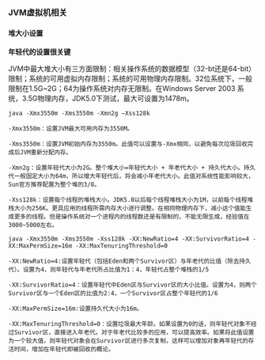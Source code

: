 ### JVM虚拟机相关

#### 堆大小设置

**年轻代的设置很关键**

JVM中最大堆大小有三方面限制：相关操作系统的数据模型（32-bt还是64-bit）限制；系统的可用虚拟内存限制；系统的可用物理内存限制。32位系统下，一般限制在1.5G~2G；64为操作系统对内存无限制。在Windows Server 2003 系统，3.5G物理内存，JDK5.0下测试，最大可设置为1478m。

```
java -Xmx3550m -Xms3550m -Xmn2g –Xss128k

-Xmx3550m：设置JVM最大可用内存为3550M。

-Xms3550m：设置JVM初始内存为3550m。此值可以设置与-Xmx相同，以避免每次垃圾回收完成后JVM重新分配内存。

-Xmn2g：设置年轻代大小为2G。整个堆大小=年轻代大小 + 年老代大小 + 持久代大小。持久代一般固定大小为64m，所以增大年轻代后，将会减小年老代大小。此值对系统性能影响较大，Sun官方推荐配置为整个堆的3/8。

-Xss128k：设置每个线程的堆栈大小。JDK5.0以后每个线程堆栈大小为1M，以前每个线程堆栈大小为256K。更具应用的线程所需内存大小进行调整。在相同物理内存下，减小这个值能生成更多的线程。但是操作系统对一个进程内的线程数还是有限制的，不能无限生成，经验值在3000~5000左右。
```

```
java -Xmx3550m -Xms3550m -Xss128k -XX:NewRatio=4 -XX:SurvivorRatio=4 -XX:MaxPermSize=16m -XX:MaxTenuringThreshold=0

-XX:NewRatio=4:设置年轻代（包括Eden和两个Survivor区）与年老代的比值（除去持久代）。设置为4，则年轻代与年老代所占比值为1：4，年轻代占整个堆栈的1/5

-XX:SurvivorRatio=4：设置年轻代中Eden区与Survivor区的大小比值。设置为4，则两个Survivor区与一个Eden区的比值为2:4，一个Survivor区占整个年轻代的1/6

-XX:MaxPermSize=16m:设置持久代大小为16m。

-XX:MaxTenuringThreshold=0：设置垃圾最大年龄。如果设置为0的话，则年轻代对象不经过Survivor区，直接进入年老代。对于年老代比较多的应用，可以提高效率。如果将此值设置为一个较大值，则年轻代对象会在Survivor区进行多次复制，这样可以增加对象再年轻代的存活时间，增加在年轻代即被回收的概论。
```

